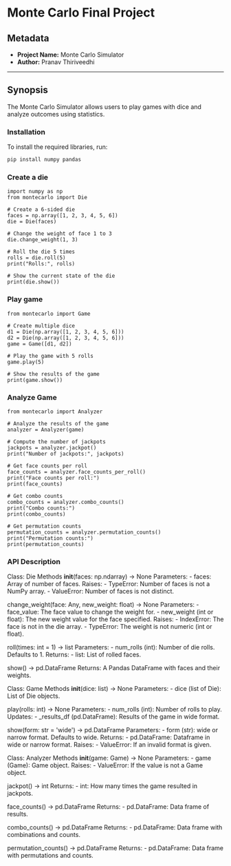 # Monte Carlo Final Project

## Metadata
- **Project Name:** Monte Carlo Simulator
- **Author:** Pranav Thiriveedhi 

---

## Synopsis

The Monte Carlo Simulator allows users to play games with dice and analyze outcomes using statistics. 

### Installation
To install the required libraries, run:
```bash
pip install numpy pandas

```
### Create a die
```
import numpy as np
from montecarlo import Die

# Create a 6-sided die 
faces = np.array([1, 2, 3, 4, 5, 6])
die = Die(faces)

# Change the weight of face 1 to 3
die.change_weight(1, 3)

# Roll the die 5 times
rolls = die.roll(5)
print("Rolls:", rolls)

# Show the current state of the die
print(die.show())

```
### Play game
```
from montecarlo import Game

# Create multiple dice
d1 = Die(np.array([1, 2, 3, 4, 5, 6]))
d2 = Die(np.array([1, 2, 3, 4, 5, 6]))
game = Game([d1, d2])

# Play the game with 5 rolls
game.play(5)

# Show the results of the game
print(game.show())

```
### Analyze Game
```
from montecarlo import Analyzer

# Analyze the results of the game
analyzer = Analyzer(game)

# Compute the number of jackpots
jackpots = analyzer.jackpot()
print("Number of jackpots:", jackpots)

# Get face counts per roll
face_counts = analyzer.face_counts_per_roll()
print("Face counts per roll:")
print(face_counts)

# Get combo counts
combo_counts = analyzer.combo_counts()
print("Combo counts:")
print(combo_counts)

# Get permutation counts
permutation_counts = analyzer.permutation_counts()
print("Permutation counts:")
print(permutation_counts)

```
### API Description

Class: Die
Methods
__init__(faces: np.ndarray) -> None
  Parameters:
        - faces: Array of number of faces.
  Raises:
        - TypeError: Number of faces is not a NumPy array.
        - ValueError: Number of faces is not distinct.

change_weight(face: Any, new_weight: float) -> None
  Parameters:
        - face_value: The face value to change the weight for.
        - new_weight (int or float): The new weight value for the face specified.
  Raises:
        - IndexError: The face is not in the die array.
        - TypeError: The weight is not numeric (int or float).

roll(times: int = 1) -> list
  Parameters:
        - num_rolls (int): Number of die rolls. Defaults to 1.
  Returns:
        - list: List of rolled faces.

show() -> pd.DataFrame
  Returns:
    A Pandas DataFrame with faces and their weights.

Class: Game
Methods
__init__(dice: list) -> None
  Parameters:
        - dice (list of Die): List of Die objects.

play(rolls: int) -> None
  Parameters:
        - num_rolls (int): Number of rolls to play.
  Updates:
        - _results_df (pd.DataFrame): Results of the game in wide format.

show(form: str = 'wide') -> pd.DataFrame
  Parameters:
        - form (str): wide or narrow format. Defaults to wide.
  Returns:
        - pd.DataFrame: Dataframe in wide or narrow format.
  Raises:
        - ValueError: If an invalid format is given.

Class: Analyzer
Methods
__init__(game: Game) -> None
  Parameters:
        - game (Game): Game object.
  Raises:
        - ValueError: If the value is not a Game object.

jackpot() -> int
  Returns:
        - int: How many times the game resulted in jackpots.

face_counts() -> pd.DataFrame
  Returns:
        - pd.DataFrame: Data frame of results.

combo_counts() -> pd.DataFrame
  Returns:
        - pd.DataFrame: Data frame with combinations and counts.
        
permutation_counts() -> pd.DataFrame
  Returns:
        - pd.DataFrame: Data frame with permutations and counts.



